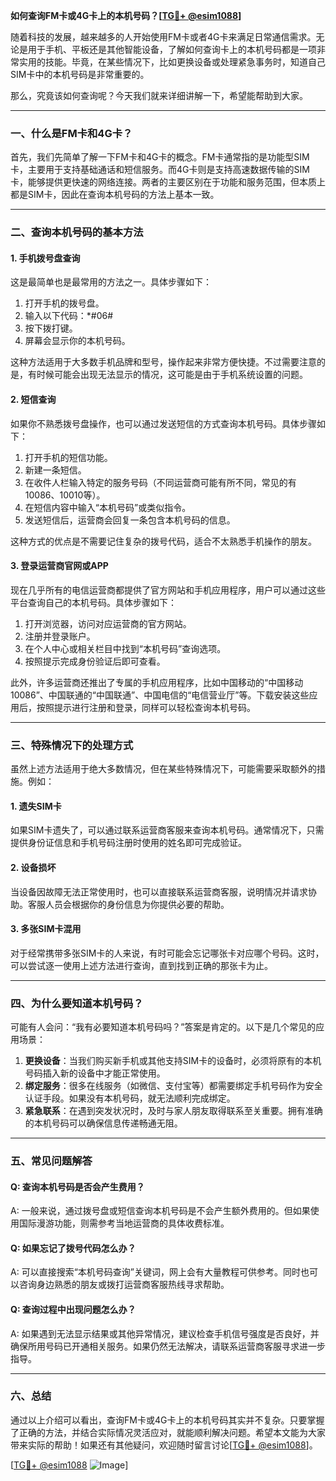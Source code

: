 **如何查询FM卡或4G卡上的本机号码？[[TG💪+ @esim1088](https://t.me/s/esim1088)]**

随着科技的发展，越来越多的人开始使用FM卡或者4G卡来满足日常通信需求。无论是用于手机、平板还是其他智能设备，了解如何查询卡上的本机号码都是一项非常实用的技能。毕竟，在某些情况下，比如更换设备或处理紧急事务时，知道自己SIM卡中的本机号码是非常重要的。

那么，究竟该如何查询呢？今天我们就来详细讲解一下，希望能帮助到大家。

---

### **一、什么是FM卡和4G卡？**

首先，我们先简单了解一下FM卡和4G卡的概念。FM卡通常指的是功能型SIM卡，主要用于支持基础通话和短信服务。而4G卡则是支持高速数据传输的SIM卡，能够提供更快速的网络连接。两者的主要区别在于功能和服务范围，但本质上都是SIM卡，因此在查询本机号码的方法上基本一致。

---

### **二、查询本机号码的基本方法**

#### **1. 手机拨号盘查询**
这是最简单也是最常用的方法之一。具体步骤如下：

1. 打开手机的拨号盘。
2. 输入以下代码：*#06#
3. 按下拨打键。
4. 屏幕会显示你的本机号码。

这种方法适用于大多数手机品牌和型号，操作起来非常方便快捷。不过需要注意的是，有时候可能会出现无法显示的情况，这可能是由于手机系统设置的问题。

#### **2. 短信查询**
如果你不熟悉拨号盘操作，也可以通过发送短信的方式查询本机号码。具体步骤如下：

1. 打开手机的短信功能。
2. 新建一条短信。
3. 在收件人栏输入特定的服务号码（不同运营商可能有所不同，常见的有10086、10010等）。
4. 在短信内容中输入“本机号码”或类似指令。
5. 发送短信后，运营商会回复一条包含本机号码的信息。

这种方式的优点是不需要记住复杂的拨号代码，适合不太熟悉手机操作的朋友。

#### **3. 登录运营商官网或APP**
现在几乎所有的电信运营商都提供了官方网站和手机应用程序，用户可以通过这些平台查询自己的本机号码。具体步骤如下：

1. 打开浏览器，访问对应运营商的官方网站。
2. 注册并登录账户。
3. 在个人中心或相关栏目中找到“本机号码”查询选项。
4. 按照提示完成身份验证后即可查看。

此外，许多运营商还推出了专属的手机应用程序，比如中国移动的“中国移动10086”、中国联通的“中国联通”、中国电信的“电信营业厅”等。下载安装这些应用后，按照提示进行注册和登录，同样可以轻松查询本机号码。

---

### **三、特殊情况下的处理方式**

虽然上述方法适用于绝大多数情况，但在某些特殊情况下，可能需要采取额外的措施。例如：

#### **1. 遗失SIM卡**
如果SIM卡遗失了，可以通过联系运营商客服来查询本机号码。通常情况下，只需提供身份证信息和手机号码注册时使用的姓名即可完成验证。

#### **2. 设备损坏**
当设备因故障无法正常使用时，也可以直接联系运营商客服，说明情况并请求协助。客服人员会根据你的身份信息为你提供必要的帮助。

#### **3. 多张SIM卡混用**
对于经常携带多张SIM卡的人来说，有时可能会忘记哪张卡对应哪个号码。这时，可以尝试逐一使用上述方法进行查询，直到找到正确的那张卡为止。

---

### **四、为什么要知道本机号码？**

可能有人会问：“我有必要知道本机号码吗？”答案是肯定的。以下是几个常见的应用场景：

1. **更换设备**：当我们购买新手机或其他支持SIM卡的设备时，必须将原有的本机号码插入新的设备中才能正常使用。
2. **绑定服务**：很多在线服务（如微信、支付宝等）都需要绑定手机号码作为安全认证手段。如果没有本机号码，就无法顺利完成绑定。
3. **紧急联系**：在遇到突发状况时，及时与家人朋友取得联系至关重要。拥有准确的本机号码可以确保信息传递畅通无阻。

---

### **五、常见问题解答**

#### **Q: 查询本机号码是否会产生费用？**
A: 一般来说，通过拨号盘或短信查询本机号码是不会产生额外费用的。但如果使用国际漫游功能，则需参考当地运营商的具体收费标准。

#### **Q: 如果忘记了拨号代码怎么办？**
A: 可以直接搜索“本机号码查询”关键词，网上会有大量教程可供参考。同时也可以咨询身边熟悉的朋友或拨打运营商客服热线寻求帮助。

#### **Q: 查询过程中出现问题怎么办？**
A: 如果遇到无法显示结果或其他异常情况，建议检查手机信号强度是否良好，并确保所用号码已开通相关服务。如果仍然无法解决，请联系运营商客服寻求进一步指导。

---

### **六、总结**

通过以上介绍可以看出，查询FM卡或4G卡上的本机号码其实并不复杂。只要掌握了正确的方法，并结合实际情况灵活应对，就能顺利解决问题。希望本文能为大家带来实际的帮助！如果还有其他疑问，欢迎随时留言讨论[[TG💪+ @esim1088](https://t.me/s/esim1088)]。

[[TG💪+ @esim1088](https://t.me/s/esim1088) ![Image](https://i.postimg.cc/4NQfJmqS/Snipaste-2025-05-13-00-14-12.png)]